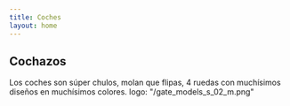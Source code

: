 ```yaml
---
title: Coches
layout: home
---
```

Cochazos
---
Los coches son súper chulos, molan que flipas, 4 ruedas con muchísimos diseños en muchísimos colores.
logo: "/gate_models_s_02_m.png"
